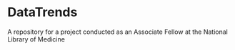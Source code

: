 # DataTrends
A repository for a project conducted as an Associate Fellow at the National Library of Medicine
